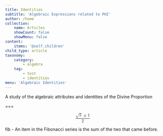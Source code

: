 ```yaml
---
title: Identities
subtitle: 'Algebraic Expressions related to PHI'
author: /home
collection:
    name: Articles
    showCount: false
    showMenu: false
content:
    items: '@self.children'
child_type: article
taxonomy:
    category:
        - algebra
    tag:
        - test
        - identities
menu: 'Algebraic Identities'
---
```


A study of the algebraic attributes and identities of the Divine Proportion

===

<math xmlns="http://www.w3.org/1998/Math/MathML" display="block">
 <semantics>
  <mfrac>
   <mrow>
    <msqrt>
     <mn>5</mn>
    </msqrt>
    <mo stretchy="false">±</mo>
    <mn>1</mn>
   </mrow>
   <mn>2</mn>
  </mfrac>
  <annotation encoding="StarMath 5.0"> {sqrt{5} +-1} over {2}
   </annotation>
 </semantics>
</math>

fib - An item in the Fibonacci series is the sum of the two that came before.
